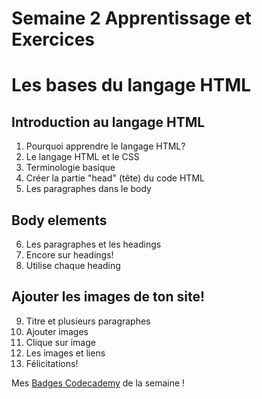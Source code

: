 # Semaine 2 Apprentissage et Exercices
# Les bases du langage HTML 

## Introduction au langage HTML
1. Pourquoi apprendre le langage HTML?
2. Le langage HTML et le CSS
3. Terminologie basique
4. Créer la partie "head" (tête) du code HTML
5. Les paragraphes dans le body

## Body elements
6. Les paragraphes et les headings
7. Encore sur headings!
8. Utilise chaque heading

## Ajouter les images de ton site!
9.  Titre et plusieurs paragraphes
10. Ajouter images
11. Clique sur image
12. Les images et liens
13. Félicitations!

Mes [Badges Codecademy](https://www.codecademy.com/users/codeWhiz51621/achievements) de la semaine !
